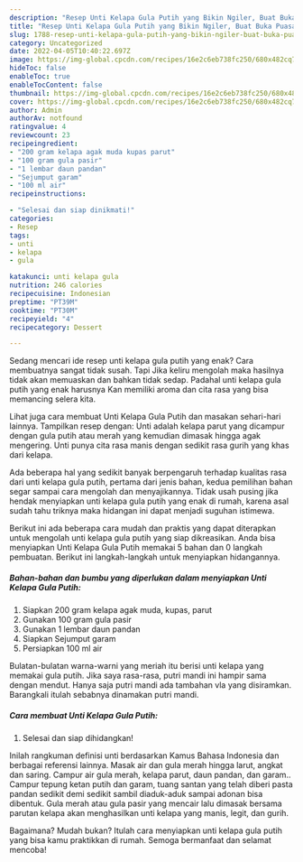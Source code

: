 ```yaml
---
description: "Resep Unti Kelapa Gula Putih yang Bikin Ngiler, Buat Buka Puasa Enak Banget"
title: "Resep Unti Kelapa Gula Putih yang Bikin Ngiler, Buat Buka Puasa Enak Banget"
slug: 1788-resep-unti-kelapa-gula-putih-yang-bikin-ngiler-buat-buka-puasa-enak-banget
category: Uncategorized
date: 2022-04-05T10:40:22.697Z
image: https://img-global.cpcdn.com/recipes/16e2c6eb738fc250/680x482cq70/unti-kelapa-gula-putih-foto-resep-utama.jpg
hideToc: false
enableToc: true
enableTocContent: false
thumbnail: https://img-global.cpcdn.com/recipes/16e2c6eb738fc250/680x482cq70/unti-kelapa-gula-putih-foto-resep-utama.jpg
cover: https://img-global.cpcdn.com/recipes/16e2c6eb738fc250/680x482cq70/unti-kelapa-gula-putih-foto-resep-utama.jpg
author: Admin
authorAv: notfound
ratingvalue: 4
reviewcount: 23
recipeingredient:
- "200 gram kelapa agak muda kupas parut"
- "100 gram gula pasir"
- "1 lembar daun pandan"
- "Sejumput garam"
- "100 ml air"
recipeinstructions:

- "Selesai dan siap dinikmati!"
categories:
- Resep
tags:
- unti
- kelapa
- gula

katakunci: unti kelapa gula 
nutrition: 246 calories
recipecuisine: Indonesian
preptime: "PT39M"
cooktime: "PT30M"
recipeyield: "4"
recipecategory: Dessert

---
```



Sedang mencari ide resep unti kelapa gula putih yang enak? Cara membuatnya sangat tidak susah. Tapi Jika keliru mengolah maka hasilnya tidak akan memuaskan dan bahkan tidak sedap. Padahal unti kelapa gula putih yang enak harusnya Kan memiliki aroma dan cita rasa yang bisa memancing selera kita.


Lihat juga cara membuat Unti Kelapa Gula Putih dan masakan sehari-hari lainnya. Tampilkan resep dengan: Unti adalah kelapa parut yang dicampur dengan gula putih atau merah yang kemudian dimasak hingga agak mengering. Unti punya cita rasa manis dengan sedikit rasa gurih yang khas dari kelapa.

Ada beberapa hal yang sedikit banyak berpengaruh terhadap kualitas rasa dari unti kelapa gula putih, pertama dari jenis bahan, kedua pemilihan bahan segar sampai cara mengolah dan menyajikannya. Tidak usah pusing jika hendak menyiapkan unti kelapa gula putih yang enak di rumah, karena asal sudah tahu triknya maka hidangan ini dapat menjadi suguhan istimewa.


Berikut ini ada beberapa cara mudah dan praktis yang dapat diterapkan untuk mengolah unti kelapa gula putih yang siap dikreasikan. Anda bisa menyiapkan Unti Kelapa Gula Putih memakai 5 bahan dan 0 langkah pembuatan. Berikut ini langkah-langkah untuk menyiapkan hidangannya.

<!--inarticleads1-->

##### Bahan-bahan dan bumbu yang diperlukan dalam menyiapkan Unti Kelapa Gula Putih:

1. Siapkan 200 gram kelapa agak muda, kupas, parut
1. Gunakan 100 gram gula pasir
1. Gunakan 1 lembar daun pandan
1. Siapkan Sejumput garam
1. Persiapkan 100 ml air


Bulatan-bulatan warna-warni yang meriah itu berisi unti kelapa yang memakai gula putih. Jika saya rasa-rasa, putri mandi ini hampir sama dengan mendut. Hanya saja putri mandi ada tambahan vla yang disiramkan. Barangkali itulah sebabnya dinamakan putri mandi. 

<!--inarticleads2-->

##### Cara membuat Unti Kelapa Gula Putih:


1. Selesai dan siap dihidangkan!

Inilah rangkuman definisi unti berdasarkan Kamus Bahasa Indonesia dan berbagai referensi lainnya. Masak air dan gula merah hingga larut, angkat dan saring. Campur air gula merah, kelapa parut, daun pandan, dan garam.. Campur tepung ketan putih dan garam, tuang santan yang telah diberi pasta pandan sedikit demi sedikit sambil diaduk-aduk sampai adonan bisa dibentuk. Gula merah atau gula pasir yang mencair lalu dimasak bersama parutan kelapa akan menghasilkan unti kelapa yang manis, legit, dan gurih. 

Bagaimana? Mudah bukan? Itulah cara menyiapkan unti kelapa gula putih yang bisa kamu praktikkan di rumah. Semoga bermanfaat dan selamat mencoba!
